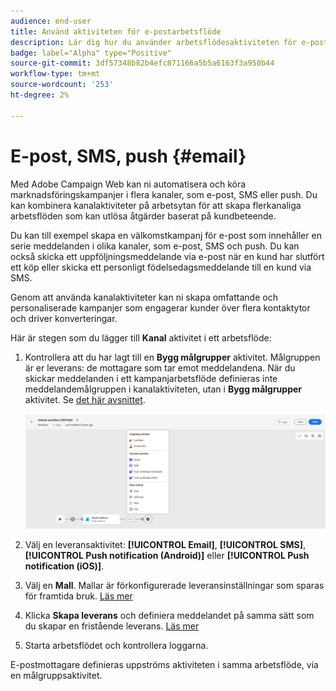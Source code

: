 ```yaml
---
audience: end-user
title: Använd aktiviteten för e-postarbetsflöde
description: Lär dig hur du använder arbetsflödesaktiviteten för e-post
badge: label="Alpha" type="Positive"
source-git-commit: 3df57348b82b4efc871166a5b5a6163f3a950b44
workflow-type: tm+mt
source-wordcount: '253'
ht-degree: 2%

---
```



# E-post, SMS, push {#email}

Med Adobe Campaign Web kan ni automatisera och köra marknadsföringskampanjer i flera kanaler, som e-post, SMS eller push. Du kan kombinera kanalaktiviteter på arbetsytan för att skapa flerkanaliga arbetsflöden som kan utlösa åtgärder baserat på kundbeteende.

Du kan till exempel skapa en välkomstkampanj för e-post som innehåller en serie meddelanden i olika kanaler, som e-post, SMS och push. Du kan också skicka ett uppföljningsmeddelande via e-post när en kund har slutfört ett köp eller skicka ett personligt födelsedagsmeddelande till en kund via SMS.

Genom att använda kanalaktiviteter kan ni skapa omfattande och personaliserade kampanjer som engagerar kunder över flera kontaktytor och driver konverteringar.

Här är stegen som du lägger till **Kanal** aktivitet i ett arbetsflöde:

1. Kontrollera att du har lagt till en **Bygg målgrupper** aktivitet. Målgruppen är er leverans: de mottagare som tar emot meddelandena. När du skickar meddelanden i ett kampanjarbetsflöde definieras inte meddelandemålgruppen i kanalaktiviteten, utan i **Bygg målgrupper** aktivitet. Se [det här avsnittet](build-audience.md).

   ![](../../msg/assets/add-delivery-in-wf.png)

1. Välj en leveransaktivitet: **[!UICONTROL Email]**, **[!UICONTROL SMS]**, **[!UICONTROL Push notification (Android)]** eller **[!UICONTROL Push notification (iOS)]**.

1. Välj en **Mall**. Mallar är förkonfigurerade leveransinställningar som sparas för framtida bruk. [Läs mer](../../msg/delivery-template.md)

1. Klicka **Skapa leverans** och definiera meddelandet på samma sätt som du skapar en fristående leverans. [Läs mer](../../msg/gs-messages.md)


1. Starta arbetsflödet och kontrollera loggarna.

<!--
description, which use case you can perform (common other activities that you can link before of after the activity)

how to add and configure the activity

example of a configured activity within a workflow
The Email delivery activity allows you to configure the sending an email in a workflow. 

-->



<!-- Scheduled emails available?

This can be a single send email and sent just once, or it can be a recurring email.
* Single send emails are standard emails, sent once.
* Recurring emails allow you to send the same email multiple times to different targets over a defined period. You can aggregate the deliveries per period in order to get reports that correspond to your needs.

When linked to a scheduler, you can define recurring emails.-->

E-postmottagare definieras uppströms aktiviteten i samma arbetsflöde, via en målgruppsaktivitet.

<!--The message preparation is triggered according to the workflow execution parameters. From the message dashboard, you can select whether to request or not a manual confirmation to send the message (required by default). You can start the workflow manually or place a scheduler activity in the workflow to automate execution.-->
